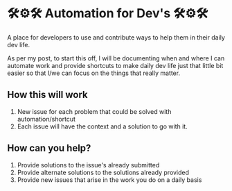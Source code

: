# 🛠⚙️🛠 Automation for Dev's 🛠⚙️🛠

A place for developers to use and contribute ways to help them in their daily dev life. 

As per my post, to start this off, I will be documenting when and where I can automate work and provide shortcuts to make daily dev life just that little bit easier so that I/we can focus on the things that really matter.

## How this will work
1. New issue for each problem that could be solved with automation/shortcut
2. Each issue will have the context and a solution to go with it.


## How can you help?

1. Provide solutions to the issue's already submitted
2. Provide alternate solutions to the solutions already provided
3. Provide new issues that arise in the work you do on a daily basis
